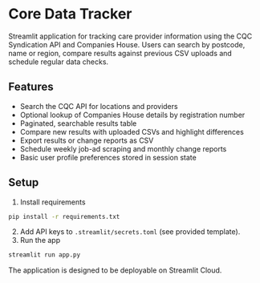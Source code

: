 # Core Data Tracker

Streamlit application for tracking care provider information using the CQC Syndication API and Companies House. Users can search by postcode, name or region, compare results against previous CSV uploads and schedule regular data checks.

## Features
- Search the CQC API for locations and providers
- Optional lookup of Companies House details by registration number
- Paginated, searchable results table
- Compare new results with uploaded CSVs and highlight differences
- Export results or change reports as CSV
- Schedule weekly job-ad scraping and monthly change reports
- Basic user profile preferences stored in session state

## Setup
1. Install requirements
```bash
pip install -r requirements.txt
```
2. Add API keys to `.streamlit/secrets.toml` (see provided template).
3. Run the app
```bash
streamlit run app.py
```

The application is designed to be deployable on Streamlit Cloud.
